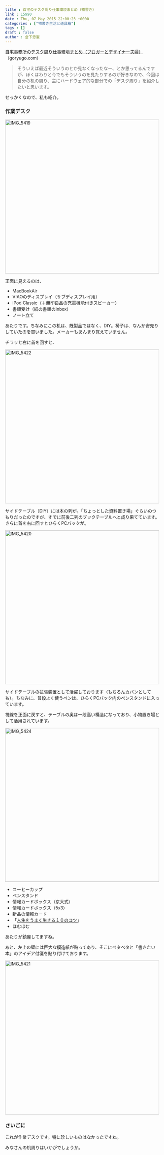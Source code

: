 ```yaml
---
title : 自宅のデスク周り仕事環境まとめ（物書き）
link : 15990
date : Thu, 07 May 2015 22:00:23 +0000
categories : ["物書き生活と道具箱"]
tags : []
draft : false
author : 倉下忠憲
---
```


<a href="http://goryugo.com/20150507/arround_my_desk/" target="_blank">自宅事務所のデスク周り仕事環境まとめ（ブロガーとデザイナー夫婦）</a>（goryugo.com）

<blockquote>そういえば最近そういうのとか見なくなったなー、とか思ってるんですが、ぼくはわりと今でもそういうのを見たりするのが好きなので、今回は自分の机の周り、主にハードウェア的な部分での「デスク周り」を紹介したいと思います。</blockquote>

せっかくなので、私も紹介。

<H3>作業デスク</H3>

<a href="https://rashita.net/blog/wp-content/uploads/2015/05/IMG_5419.jpg"><img src="https://rashita.net/blog/wp-content/uploads/2015/05/IMG_5419.jpg" alt="IMG_5419" width="500" height="" class="alignnone size-full wp-image-15991" /></a>

正面に見えるのは、

<ul>
<li>MacBookAir</li>
<li>VIAOのディスプレイ（サブディスプレイ用）</li>
<li>iPod Classic（＋無印良品の充電機能付きスピーカー）</li>
<li>書類受け（紙の書類のinbox）</li>
<li>ノート立て</li>
</ul>

あたりです。ちなみにこの机は、既製品ではなく、DIY。椅子は、なんか安売りしていたのを買いました。メーカーもあんまり覚えていません。

チラッと右に首を回すと、

<a href="https://rashita.net/blog/wp-content/uploads/2015/05/IMG_5422.jpg"><img src="https://rashita.net/blog/wp-content/uploads/2015/05/IMG_5422.jpg" alt="IMG_5422" width="500" height="" class="alignnone size-full wp-image-15992" /></a>

サイドテーブル（DIY）には本の列が。「ちょっとした資料置き場」ぐらいのつもりだったのですが、すでに前後二列のブックテーブルへと成り果てています。さらに首を右に回すとひらくPCバックが。

<a href="https://rashita.net/blog/wp-content/uploads/2015/05/IMG_5420.jpg"><img src="https://rashita.net/blog/wp-content/uploads/2015/05/IMG_5420.jpg" alt="IMG_5420" width="500" height="" class="alignnone size-full wp-image-15993" /></a>


サイドテーブルの拡張装置として活躍しております（もちろんカバンとしても）。ちなみに、普段よく使うペンは、ひらくPCバック内のペンスタンドに入っています。

視線を正面に戻すと、テーブルの奥は一段高い構造になっており、小物置き場として活用されています。

<a href="https://rashita.net/blog/wp-content/uploads/2015/05/IMG_5424.jpg"><img src="https://rashita.net/blog/wp-content/uploads/2015/05/IMG_5424.jpg" alt="IMG_5424" width="500" height="" class="alignnone size-full wp-image-15994" /></a>

<ul>
<li>コーヒーカップ</li>
<li>ペンスタンド</li>
<li>情報カードボックス（京大式）</li>
<li>情報カードボックス（5x3）</li>
<li>新品の情報カード</li>
<li>「<a href="https://rashita.net/blog/?p=3301" target="_blank">人生をうまく生きる１０のコツ</a>」</li>
<li>ほむほむ</li>
</ul>

あたりが鎮座してますね。

あと、左上の壁には巨大な模造紙が貼ってあり、そこにペタペタと「書きたい本」のアイデア付箋を貼り付けております。

<a href="https://rashita.net/blog/wp-content/uploads/2015/05/IMG_5421.jpg"><img src="https://rashita.net/blog/wp-content/uploads/2015/05/IMG_5421.jpg" alt="IMG_5421" width="500" height="" class="alignnone size-full wp-image-15995" /></a>

<H3>さいごに</H3>

これが作業デスクです。特に珍しいものはなかったですね。

みなさんの机周りはいかがでしょうか。
